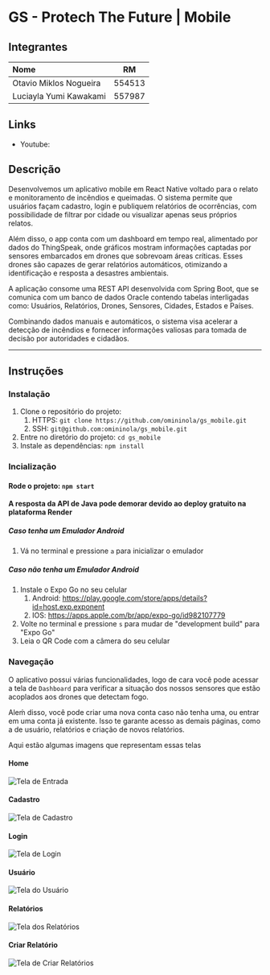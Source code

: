 # GS - Protech The Future | Mobile

## Integrantes

| Nome                   |   RM   |
| :--------------------- | :----: |
| Otavio Miklos Nogueira | 554513 |
| Luciayla Yumi Kawakami | 557987 |

## Links

- Youtube: 

## Descrição 

Desenvolvemos um aplicativo mobile em React Native voltado para o relato e monitoramento de incêndios e queimadas. O sistema permite que usuários façam cadastro, login e publiquem relatórios de ocorrências, com possibilidade de filtrar por cidade ou visualizar apenas seus próprios relatos.

Além disso, o app conta com um dashboard em tempo real, alimentado por dados do ThingSpeak, onde gráficos mostram informações captadas por sensores embarcados em drones que sobrevoam áreas críticas. Esses drones são capazes de gerar relatórios automáticos, otimizando a identificação e resposta a desastres ambientais.

A aplicação consome uma REST API desenvolvida com Spring Boot, que se comunica com um banco de dados Oracle contendo tabelas interligadas como: Usuários, Relatórios, Drones, Sensores, Cidades, Estados e Países.

Combinando dados manuais e automáticos, o sistema visa acelerar a detecção de incêndios e fornecer informações valiosas para tomada de decisão por autoridades e cidadãos.

---

## Instruções

### Instalação

1. Clone o repositório do projeto:
   1. HTTPS: `git clone https://github.com/omininola/gs_mobile.git`
   2. SSH: `git@github.com:omininola/gs_mobile.git`
2. Entre no diretório do projeto: `cd gs_mobile`
3. Instale as dependências: `npm install`

### Incialização

#### Rode o projeto: `npm start`

**A resposta da API de Java pode demorar devido ao deploy gratuito na plataforma Render**

##### Caso tenha um Emulador Android

1. Vá no terminal e pressione `a` para inicializar o emulador

##### Caso não tenha um Emulador Android

1. Instale o Expo Go no seu celular
   1. Android: https://play.google.com/store/apps/details?id=host.exp.exponent
   2. IOS: https://apps.apple.com/br/app/expo-go/id982107779
2. Volte no terminal e pressione `s` para mudar de "development build" para "Expo Go"
3. Leia o QR Code com a câmera do seu celular

### Navegação

O aplicativo possui várias funcionalidades, logo de cara você pode acessar a tela de `Dashboard` para verificar a situação dos nossos sensores que estão acoplados aos drones que detectam fogo.

Aleḿ disso, você pode criar uma nova conta caso não tenha uma, ou entrar em uma conta já existente. Isso te garante acesso as demais páginas, como a de usuário, relatórios e criação de novos relatórios.

Aqui estão algumas imagens que representam essas telas

#### Home

![Tela de Entrada](assets/home.jpg)

#### Cadastro

![Tela de Cadastro](assets/register.jpg)

#### Login

![Tela de Login](assets/login.jpg)

#### Usuário

![Tela do Usuário](assets/user.jpg)

#### Relatórios

![Tela dos Relatórios](assets/relatorios.jpg)

#### Criar Relatório

![Tela de Criar Relatórios](assets/criar_relatorio.jpg)
